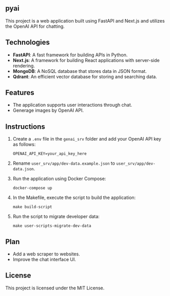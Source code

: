 ## pyai

This project is a web application built using FastAPI and Next.js and utilizes the OpenAI API for chatting.

## Technologies

- **FastAPI**: A fast framework for building APIs in Python.
- **Next.js**: A framework for building React applications with server-side rendering.
- **MongoDB**: A NoSQL database that stores data in JSON format.
- **Qdrant**: An efficient vector database for storing and searching data.

## Features

- The application supports user interactions through chat.
- Generage images by OpenAI API.

## Instructions

1. Create a `.env` file in the `genai_srv` folder and add your OpenAI API key as follows:
   ```
   OPENAI_API_KEY=your_api_key_here
   ```

2. Rename `user_srv/app/dev-data.example.json` to `user_srv/app/dev-data.json`.

3. Run the application using Docker Compose:
   ```
   docker-compose up
   ```

4. In the Makefile, execute the script to build the application:
   ```
   make build-script
   ```

5. Run the script to migrate developer data:
   ```
   make user-scripts-migrate-dev-data
   ```

## Plan

- Add a web scraper to websites.
- Improve the chat interface UI.

## License

This project is licensed under the MIT License.